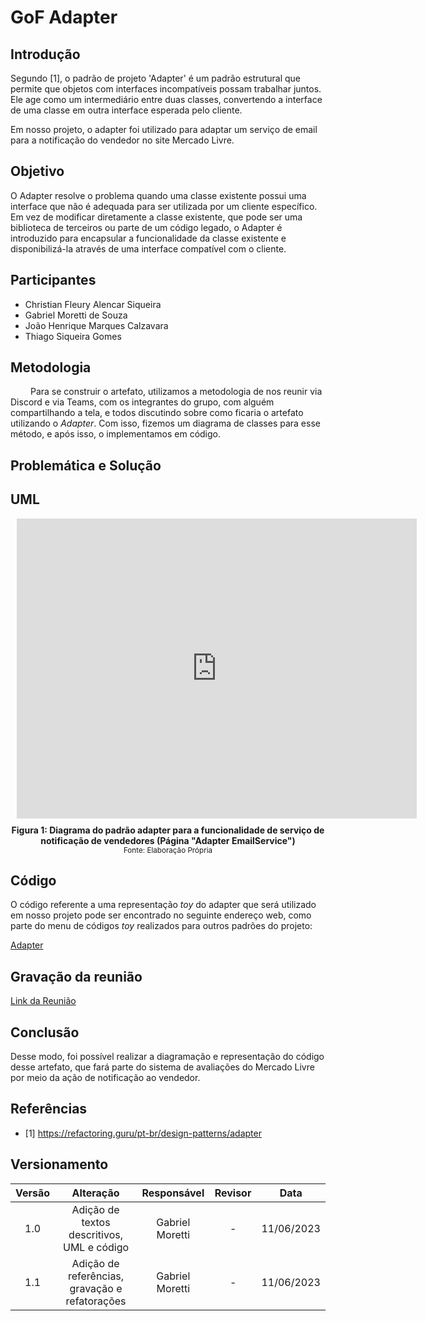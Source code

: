 # GoF Adapter

## Introdução

Segundo [1], o padrão de projeto 'Adapter' é um padrão estrutural que permite que objetos com interfaces incompatíveis possam trabalhar juntos. Ele age como um intermediário entre duas classes, convertendo a interface de uma classe em outra interface esperada pelo cliente.

Em nosso projeto, o adapter foi utilizado para adaptar um serviço de email para a notificação do vendedor no site Mercado Livre.

## Objetivo

O Adapter resolve o problema quando uma classe existente possui uma interface que não é adequada para ser utilizada por um cliente específico. Em vez de modificar diretamente a classe existente, que pode ser uma biblioteca de terceiros ou parte de um código legado, o Adapter é introduzido para encapsular a funcionalidade da classe existente e disponibilizá-la através de uma interface compatível com o cliente.

## Participantes

- Christian Fleury Alencar Siqueira
- Gabriel Moretti de Souza
- João Henrique Marques Calzavara
- Thiago Siqueira Gomes

## Metodologia

&emsp;&emsp; Para se construir o artefato, utilizamos a metodologia de nos reunir via Discord e via Teams, com os integrantes do grupo, com alguém compartilhando a tela, e todos discutindo sobre como ficaria o artefato utilizando o _Adapter_. Com isso, fizemos um diagrama de classes para esse método, e após isso, o implementamos em código.

## Problemática e Solução

## UML

<div style="width: 640px; height: 480px; margin: 10px; position: relative;"><iframe allowfullscreen frameborder="0" style="width:640px; height:480px" src="https://lucid.app/documents/embedded/51ebca88-4c3e-4a16-8962-68fb315e975d" id="74l6spzfI3qV"></iframe></div>


<figcaption align='center'>
    <b>Figura 1: Diagrama do padrão adapter para a funcionalidade de serviço de notificação de vendedores (Página "Adapter EmailService")</b>
    <br><small>Fonte: Elaboração Própria</small>
</figcaption> </center>

## Código 

O código referente a uma representação _toy_ do adapter que será utilizado em nosso projeto pode ser encontrado no seguinte endereço web, como parte do menu de códigos _toy_ realizados para outros padrões do projeto:

[Adapter](https://github.com/UnBArqDsw2023-1/2023.1_G2_ProjetoMercadoLivre/tree/design-patterns/src/adapter)

## Gravação da reunião

[Link da Reunião](https://www.youtube.com/watch?v=wuYSZUKnArc)

## Conclusão

Desse modo, foi possível realizar a diagramação e representação do código desse artefato, que fará parte do sistema de avaliações do Mercado Livre por meio da ação de notificação ao vendedor.

## Referências

- [1] https://refactoring.guru/pt-br/design-patterns/adapter

## Versionamento

| Versão |                  Alteração                   |    Responsável     |      Revisor       | Data  |
| :----: | :------------------------------------------: | :----------------: | :----------------: | :---: |
|  1.0   | Adição de textos descritivos, UML e código | Gabriel Moretti |  -   | 11/06/2023 |
|  1.1   | Adição de referências, gravação e refatorações | Gabriel Moretti |  -   | 11/06/2023 |